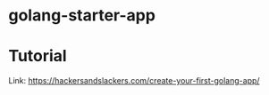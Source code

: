 # golang-starter-app

# Tutorial
Link: https://hackersandslackers.com/create-your-first-golang-app/
